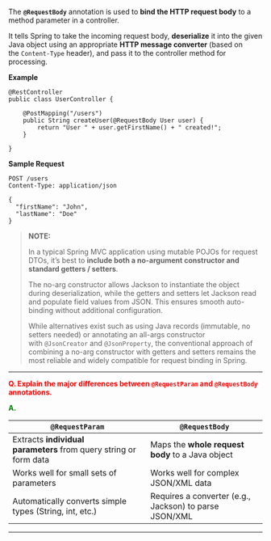 
The **`@RequestBody`** annotation is used to **bind the HTTP request body** to a method parameter in a controller.

It tells Spring to take the incoming request body, **deserialize** it into the given Java object using an appropriate **HTTP message converter** (based on the `Content-Type` header), and pass it to the controller method for processing.

**Example**

```
@RestController
public class UserController {

    @PostMapping("/users")
    public String createUser(@RequestBody User user) {
        return "User " + user.getFirstName() + " created!";
    }

}
```

**Sample Request**

```
POST /users
Content-Type: application/json

{
  "firstName": "John",
  "lastName": "Doe"
}
```

> **NOTE:**
> 
> In a typical Spring MVC application using mutable POJOs for request DTOs, it’s best to **include both a no-argument constructor and standard getters / setters**. 
> 
> The no-arg constructor allows Jackson to instantiate the object during deserialization, while the getters and setters let Jackson read and populate field values from JSON. This ensures smooth auto-binding without additional configuration.
>  
> While alternatives exist such as using Java records (immutable, no setters needed) or annotating an all-args constructor with `@JsonCreator` and `@JsonProperty`, the conventional approach of combining a no-arg constructor with getters and setters remains the most reliable and widely compatible for request binding in Spring.

---

<span style="color:red;font-weight:bold;">Q. Explain the major differences between `@RequestParam` and `@RequestBody` annotations.</span>

<span style="color:green;font-weight:bold;">A.</span>

|`@RequestParam`|`@RequestBody`|
|---|---|
|Extracts **individual parameters** from query string or form data|Maps the **whole request body** to a Java object|
|Works well for small sets of parameters|Works well for complex JSON/XML data|
|Automatically converts simple types (String, int, etc.)|Requires a converter (e.g., Jackson) to parse JSON/XML|

---
